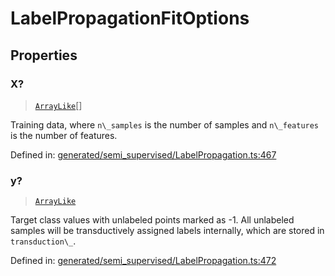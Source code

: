 # LabelPropagationFitOptions

## Properties

### X?

> [`ArrayLike`](../types/ArrayLike.md)[]

Training data, where `n\_samples` is the number of samples and `n\_features` is the number of features.

Defined in:  [generated/semi\_supervised/LabelPropagation.ts:467](https://github.com/transitive-bullshit/scikit-learn-ts/blob/122b3c0/packages/sklearn/src/generated/semi_supervised/LabelPropagation.ts#L467)

### y?

> [`ArrayLike`](../types/ArrayLike.md)

Target class values with unlabeled points marked as -1. All unlabeled samples will be transductively assigned labels internally, which are stored in `transduction\_`.

Defined in:  [generated/semi\_supervised/LabelPropagation.ts:472](https://github.com/transitive-bullshit/scikit-learn-ts/blob/122b3c0/packages/sklearn/src/generated/semi_supervised/LabelPropagation.ts#L472)
